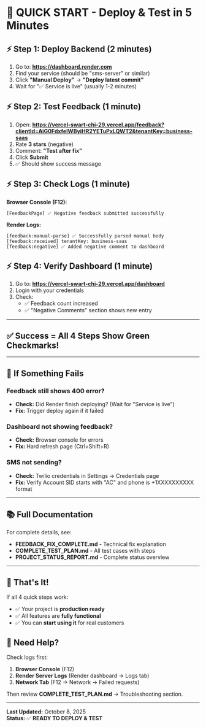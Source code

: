 # 🚀 QUICK START - Deploy & Test in 5 Minutes

## ⚡ Step 1: Deploy Backend (2 minutes)

1. Go to: **https://dashboard.render.com**
2. Find your service (should be "sms-server" or similar)
3. Click **"Manual Deploy"** → **"Deploy latest commit"**
4. Wait for "✅ Service is live" (usually 1-2 minutes)

## ⚡ Step 2: Test Feedback (1 minute)

1. Open: **https://vercel-swart-chi-29.vercel.app/feedback?clientId=AiG0FdxfeIWByiHR2YETuPxLQWT2&tenantKey=business-saas**
2. Rate **3 stars** (negative)
3. Comment: **"Test after fix"**
4. Click **Submit**
5. ✅ Should show success message

## ⚡ Step 3: Check Logs (1 minute)

**Browser Console (F12):**

```
[FeedbackPage] ✅ Negative feedback submitted successfully
```

**Render Logs:**

```
[feedback:manual-parse] ✅ Successfully parsed manual body
[feedback:received] tenantKey: business-saas
[feedback:negative] ✅ Added negative comment to dashboard
```

## ⚡ Step 4: Verify Dashboard (1 minute)

1. Go to: **https://vercel-swart-chi-29.vercel.app/dashboard**
2. Login with your credentials
3. Check:
   - ✅ Feedback count increased
   - ✅ "Negative Comments" section shows new entry

---

## ✅ Success = All 4 Steps Show Green Checkmarks!

---

## 🐛 If Something Fails

### Feedback still shows 400 error?

- **Check:** Did Render finish deploying? (Wait for "Service is live")
- **Fix:** Trigger deploy again if it failed

### Dashboard not showing feedback?

- **Check:** Browser console for errors
- **Fix:** Hard refresh page (Ctrl+Shift+R)

### SMS not sending?

- **Check:** Twilio credentials in Settings → Credentials page
- **Fix:** Verify Account SID starts with "AC" and phone is +1XXXXXXXXXX format

---

## 📚 Full Documentation

For complete details, see:

- **FEEDBACK_FIX_COMPLETE.md** - Technical fix explanation
- **COMPLETE_TEST_PLAN.md** - All test cases with steps
- **PROJECT_STATUS_REPORT.md** - Complete status overview

---

## 🎯 That's It!

If all 4 quick steps work:

- ✅ Your project is **production ready**
- ✅ All features are **fully functional**
- ✅ You can **start using it** for real customers

## 🚨 Need Help?

Check logs first:

1. **Browser Console** (F12)
2. **Render Server Logs** (Render dashboard → Logs tab)
3. **Network Tab** (F12 → Network → Failed requests)

Then review **COMPLETE_TEST_PLAN.md** → Troubleshooting section.

---

**Last Updated:** October 8, 2025  
**Status:** ✅ **READY TO DEPLOY & TEST**
